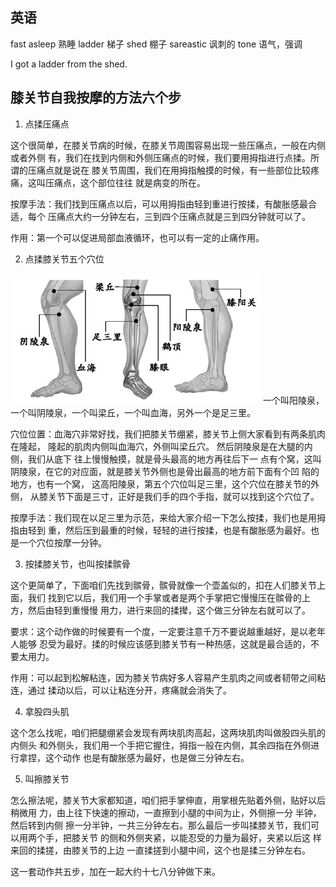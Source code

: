 ## 英语 ##
fast asleep 熟睡
ladder 梯子
shed 棚子
sareastic 讽刺的
tone 语气，强调

I got a ladder from the shed.


## 膝关节自我按摩的方法六个步 ##


1. 点揉压痛点


这个很简单，在膝关节病的时候，在膝关节周围容易出现一些压痛点，一般在内侧或者外侧
有，我们在找到内侧和外侧压痛点的时候，我们要用拇指进行点揉。所谓的压痛点就是说在
膝关节周围，我们在用拇指触摸的时候，有一些部位比较疼痛，这叫压痛点，这个部位往往
就是病变的所在。 


按摩手法：我们找到压痛点以后，可以用拇指由轻到重进行按揉，有酸胀感最合适，每个
压痛点大约一分钟左右，三到四个压痛点就是三到四分钟就可以了。 


作用：第一个可以促进局部血液循环，也可以有一定的止痛作用。 


2. 点揉膝关节五个穴位

![膝关节 穴位](acupuncture.point.on.knee.joint.jpg)
一个叫阳陵泉，一个叫阴陵泉，一个叫梁丘，一个叫血海，另外一个是足三里。 


穴位位置：血海穴非常好找，我们把膝关节绷紧，膝关节上侧大家看到有两条肌肉在隆起，
隆起的肌肉内侧叫血海穴，外侧叫梁丘穴。
然后阴陵泉是在大腿的内侧，我们从底下 往上慢慢触摸，就是骨头最高的地方再往后下一
点有个窝，这叫阴陵泉，在它的对应面，就是膝关节外侧也是骨出最高的地方前下面有个凹
陷的地方，也有一个窝， 这高阳陵泉，第五个穴位叫足三里，这个穴位在膝关节的外侧，
从膝关节下面是三寸，正好是我们手的四个手指，就可以找到这个穴位了。 


按摩手法：我们现在以足三里为示范，来给大家介绍一下怎么按揉，我们也是用拇指由轻到
重，然后压到最重的时候，轻轻的进行按揉，也是有酸胀感为最好。也是一个穴位按摩一分钟。 


3. 按揉膝关节，也叫按揉髌骨 


这个更简单了，下面咱们先找到髌骨，髌骨就像一个壶盖似的，扣在人们膝关节上面，我们
找到它以后，我们用一个手掌或者是两个手掌把它慢慢压在髌骨的上方，然后由轻到重慢慢
用力，进行来回的揉撵，这个做三分钟左右就可以了。 


要求：这个动作做的时候要有一个度，一定要注意千万不要说越重越好，是以老年人能够
忍受为最好。揉的时候应该感到膝关节有一种热感，这就是最合适的，不要太用力。 


作用：可以起到松解粘连，因为膝关节病好多人容易产生肌肉之间或者韧带之间粘连，通过
揉动以后，可以让粘连分开，疼痛就会消失了。 

4. 拿股四头肌

这个怎么找呢，咱们把腿绷紧会发现有两块肌肉高起，这两块肌肉叫做股四头肌的内侧头
和外侧头，我们用一个手把它握住，拇指一般在内侧，其余四指在外侧进行拿捏，这个动作
也是有酸胀感为最好，也是做三分钟左右。 

5. 叫擦膝关节

怎么擦法呢，膝关节大家都知道，咱们把手掌伸直，用掌根先贴着外侧，贴好以后稍微用
力，由上往下快速的擦动，一直擦到小腿的中间为止，外侧擦一分 半钟，然后转到内侧
擦一分半钟，一共三分钟左右。那么最后一步叫揉膝关节，我们可以用两个手，把膝关节
的侧和外侧夹紧，以能忍受的力量为最好，夹紧以后这 样来回的揉搓，由膝关节的上边
一直揉搓到小腿中间，这个也是揉三分钟左右。


这一套动作共五步，加在一起大约十七八分钟做下来。


